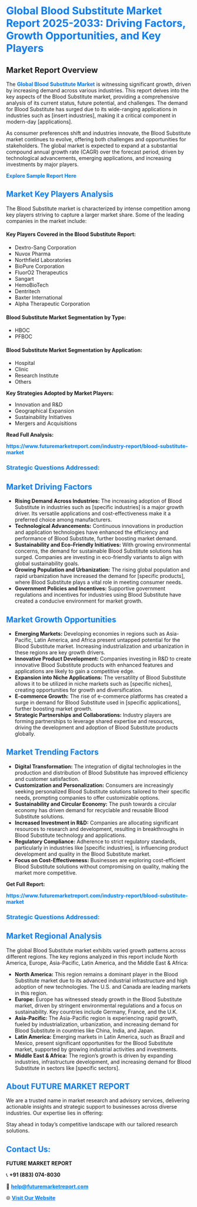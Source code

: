 <h1 style="color: #007BFF;">Global Blood Substitute Market Report 2025-2033: Driving Factors, Growth Opportunities, and Key Players</h1>

<section id="overview">
<h2>Market Report Overview</h2>
<p>The <a href="https://www.futuremarketreport.com/industry-report/blood-substitute-market" style="color: #007BFF; text-decoration: none;"><strong>Global Blood Substitute Market</strong></a> is witnessing significant growth, driven by increasing demand across various industries. This report delves into the key aspects of the Blood Substitute market, providing a comprehensive analysis of its current status, future potential, and challenges. The demand for Blood Substitute has surged due to its wide-ranging applications in industries such as [insert industries], making it a critical component in modern-day [applications].</p>
<p>As consumer preferences shift and industries innovate, the Blood Substitute market continues to evolve, offering both challenges and opportunities for stakeholders. The global market is expected to expand at a substantial compound annual growth rate (CAGR) over the forecast period, driven by technological advancements, emerging applications, and increasing investments by major players.</p>
</section>

<section id="overview">
<p><a href="https://www.futuremarketreport.com/request-sample/reportId=78607" style="color: #007BFF; text-decoration: none;"><strong>Explore Sample Report Here</strong></a></p>
</section>

<section id="key-players">
<h2 style="color: #007BFF;">Market Key Players Analysis</h2>
<p>The Blood Substitute market is characterized by intense competition among key players striving to capture a larger market share. Some of the leading companies in the market include:</p>
<h4>Key Players Covered in the Blood Substitute Report:</h4>
<ul><li>Dextro-Sang Corporation</li><li>Nuvox Pharma</li><li>Northfield Laboratories</li><li>BioPure Corporation</li><li>FluorO2 Therapeutics</li><li>Sangart</li><li>HemoBioTech</li><li>Dentritech</li><li>Baxter International</li><li>Alpha Therapeutic Corporation</li></ul>
<h4>Blood Substitute Market Segmentation by Type:</h4>
<ul><li>HBOC</li><li>PFBOC</li></ul>

<h4>Blood Substitute Market Segmentation by Application:</h4>
<ul><li>Hospital</li><li>Clinic</li><li>Research Institute</li><li>Others</li></ul>
<p><strong>Key Strategies Adopted by Market Players:</strong></p>
<ul>
<li>Innovation and R&D</li>
<li>Geographical Expansion</li>
<li>Sustainability Initiatives</li>
<li>Mergers and Acquisitions</li>
</ul>
</section>

<section>
<p><strong>Read Full Analysis: </strong></p><a href="https://www.futuremarketreport.com/industry-report/blood-substitute-market" style="color: #007BFF; text-decoration: none;"><strong>https://www.futuremarketreport.com/industry-report/blood-substitute-market</strong></a>
<h3 style="color: #007BFF;">Strategic Questions Addressed:</h3>
</section>

<section id="driving-factors">
<h2 style="color: #007BFF;">Market Driving Factors</h2>
<ul>
<li><strong>Rising Demand Across Industries:</strong> The increasing adoption of Blood Substitute in industries such as [specific industries] is a major growth driver. Its versatile applications and cost-effectiveness make it a preferred choice among manufacturers.</li>
<li><strong>Technological Advancements:</strong> Continuous innovations in production and application technologies have enhanced the efficiency and performance of Blood Substitute, further boosting market demand.</li>
<li><strong>Sustainability and Eco-Friendly Initiatives:</strong> With growing environmental concerns, the demand for sustainable Blood Substitute solutions has surged. Companies are investing in eco-friendly variants to align with global sustainability goals.</li>
<li><strong>Growing Population and Urbanization:</strong> The rising global population and rapid urbanization have increased the demand for [specific products], where Blood Substitute plays a vital role in meeting consumer needs.</li>
<li><strong>Government Policies and Incentives:</strong> Supportive government regulations and incentives for industries using Blood Substitute have created a conducive environment for market growth.</li>
</ul>
</section>

<section id="growth-opportunities">
<h2 style="color: #007BFF;">Market Growth Opportunities</h2>
<ul>
<li><strong>Emerging Markets:</strong> Developing economies in regions such as Asia-Pacific, Latin America, and Africa present untapped potential for the Blood Substitute market. Increasing industrialization and urbanization in these regions are key growth drivers.</li>
<li><strong>Innovative Product Development:</strong> Companies investing in R&D to create innovative Blood Substitute products with enhanced features and applications are likely to gain a competitive edge.</li>
<li><strong>Expansion into Niche Applications:</strong> The versatility of Blood Substitute allows it to be utilized in niche markets such as [specific niches], creating opportunities for growth and diversification.</li>
<li><strong>E-commerce Growth:</strong> The rise of e-commerce platforms has created a surge in demand for Blood Substitute used in [specific applications], further boosting market growth.</li>
<li><strong>Strategic Partnerships and Collaborations:</strong> Industry players are forming partnerships to leverage shared expertise and resources, driving the development and adoption of Blood Substitute products globally.</li>
</ul>
</section>

<section id="trending-factors">
<h2 style="color: #007BFF;">Market Trending Factors</h2>
<ul>
<li><strong>Digital Transformation:</strong> The integration of digital technologies in the production and distribution of Blood Substitute has improved efficiency and customer satisfaction.</li>
<li><strong>Customization and Personalization:</strong> Consumers are increasingly seeking personalized Blood Substitute solutions tailored to their specific needs, prompting companies to offer customizable options.</li>
<li><strong>Sustainability and Circular Economy:</strong> The push towards a circular economy has driven demand for recyclable and reusable Blood Substitute solutions.</li>
<li><strong>Increased Investment in R&D:</strong> Companies are allocating significant resources to research and development, resulting in breakthroughs in Blood Substitute technology and applications.</li>
<li><strong>Regulatory Compliance:</strong> Adherence to strict regulatory standards, particularly in industries like [specific industries], is influencing product development and quality in the Blood Substitute market.</li>
<li><strong>Focus on Cost-Effectiveness:</strong> Businesses are exploring cost-efficient Blood Substitute solutions without compromising on quality, making the market more competitive.</li>
</ul>
</section>

<section>
<p><strong>Get Full Report: </strong></p><a href="https://www.futuremarketreport.com/industry-report/blood-substitute-market" style="color: #007BFF; text-decoration: none;"><strong>https://www.futuremarketreport.com/industry-report/blood-substitute-market</strong></a>
<h3 style="color: #007BFF;">Strategic Questions Addressed:</h3>
</section>


<section id="regional-analysis">
<h2 style="color: #007BFF;">Market Regional Analysis</h2>
<p>The global Blood Substitute market exhibits varied growth patterns across different regions. The key regions analyzed in this report include North America, Europe, Asia-Pacific, Latin America, and the Middle East & Africa:</p>
<ul>
<li><strong>North America:</strong> This region remains a dominant player in the Blood Substitute market due to its advanced industrial infrastructure and high adoption of new technologies. The U.S. and Canada are leading markets in this region.</li>
<li><strong>Europe:</strong> Europe has witnessed steady growth in the Blood Substitute market, driven by stringent environmental regulations and a focus on sustainability. Key countries include Germany, France, and the U.K.</li>
<li><strong>Asia-Pacific:</strong> The Asia-Pacific region is experiencing rapid growth, fueled by industrialization, urbanization, and increasing demand for Blood Substitute in countries like China, India, and Japan.</li>
<li><strong>Latin America:</strong> Emerging markets in Latin America, such as Brazil and Mexico, present significant opportunities for the Blood Substitute market, supported by growing industrial activities and investments.</li>
<li><strong>Middle East & Africa:</strong> The region’s growth is driven by expanding industries, infrastructure development, and increasing demand for Blood Substitute in sectors like [specific sectors].</li>
</ul>
</section>

<footer>
<h2 style="color: #007BFF;">About FUTURE MARKET REPORT</h2>
<p>We are a trusted name in market research and advisory services, delivering actionable insights and strategic support to businesses across diverse industries. Our expertise lies in offering:</p>

<p>Stay ahead in today’s competitive landscape with our tailored research solutions.</p>

<h2 style="color: #007BFF;">Contact Us:</h2>
<p><strong>FUTURE MARKET REPORT</strong></p>
<p>📞 <strong>+91 (883) 074-8030</strong></p>
<p>📧 <strong><a href="mailto:help@futuremarketreport.com" style="color: #007BFF;">help@futuremarketreport.com</a></strong></p>
<p>🌐 <strong><a href="https://www.futuremarketreport.com/" style="color: #007BFF;">Visit Our Website</a></strong></p>
</footer>